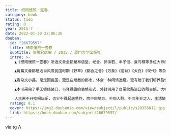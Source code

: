 ```yaml
---
title: 细雨慢煎一壶春
category: book
status: todo
rating: 0
year: 2015-7
date: 2022-01-30 22:06:36
douban:
  id: "26679597"
  title: 细雨慢煎一壶春
  subtitle: 倪雪君选编 / 2015 / 厦门大学出版社
  intro: >-
    ▲《细雨慢煎一壶春》所选文章全都是林语堂、老舍、郭沫若、丰子恺、夏丏尊等多位大师的经典之作，在中国文学史上有不可替代的地位。每位大师都是目前市面流行民国图书的代表人物，本书可谓是最全面、权威的汇集了民国大家经典之作的精品读本。

    ▲每篇文章都是选自风靡民国时期《野草》《都会之音》《万象》《语丝》《太白》《现代》等杂志的小品。精品、经典一网打尽。玩味不可复制的民国风尚，体悟独一无二的民国气质。

    ▲看杂文小品，是走回民国，更是在烦嚣的都市，体会一种闲情逸趣。更有助于我们培养品性，陶冶情操。

    ▲本书采用了手工锁线装订、书脊裸露的装帧形式，外封则用了自带纹路进口的刚古纸，大幅度提升图书品质感，值得珍藏。

    人生离不开吃喝玩乐，也少不得起居劳作，而不同地方、不同人群、不同年岁之人，生活情形是不同的。当我们细细观察那被普通人司空见惯的世俗生活时，从民风民情中可以探求到其中蕴含的许多奥秘，那其实是很有兴味的。《细雨慢煎一壶春》收选了周木斋、夏丏尊等多位民国学者文人和人生有关的小品文。“草堂春睡足，窗外日迟迟”一派闲情；“映竹无人见，时闻下子声”一片逸趣。生活需要清闲，需要情趣。我们不赞成“浮生如梦”的消极人生态度，但也不主张劳劳碌碌地为个人名利而活，尤其是要远离那种为谋取个人功利而不择手段的污浊环境。培养品性，陶冶情操，往往就是从宁静致远的“闲”中得来的。让我们一起和大师品下午茶，语人间世事百态。
  rating: 8.1
  cover: https://img2.doubanio.com/view/subject/l/public/s28355812.jpg
  link: https://book.douban.com/subject/26679597/
---
```


via tg Λ
